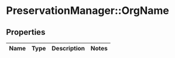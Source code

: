 # PreservationManager::OrgName

## Properties
Name | Type | Description | Notes
------------ | ------------- | ------------- | -------------

